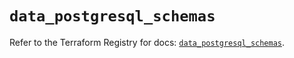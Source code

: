 # `data_postgresql_schemas`

Refer to the Terraform Registry for docs: [`data_postgresql_schemas`](https://registry.terraform.io/providers/sourcegraph/postgresql/1.25.0-sg.4/docs/data-sources/schemas).
